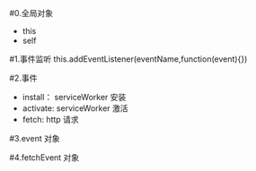 #0.全局对象

+ this
+ self

#1.事件监听
this.addEventListener(eventName,function(event){})

#2.事件

+ install： serviceWorker 安装
+ activate: serviceWorker 激活
+ fetch:    http 请求
  
#3.event 对象

#4.fetchEvent 对象